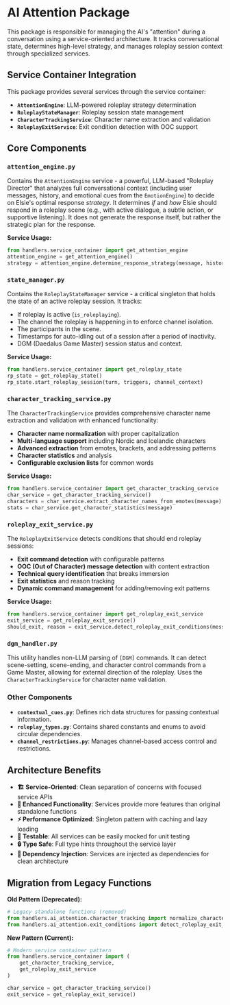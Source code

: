 # AI Attention Package

This package is responsible for managing the AI's "attention" during a conversation using a service-oriented architecture. It tracks conversational state, determines high-level strategy, and manages roleplay session context through specialized services.

## Service Container Integration

This package provides several services through the service container:
- **`AttentionEngine`**: LLM-powered roleplay strategy determination
- **`RoleplayStateManager`**: Roleplay session state management
- **`CharacterTrackingService`**: Character name extraction and validation
- **`RoleplayExitService`**: Exit condition detection with OOC support

## Core Components

### `attention_engine.py`
Contains the `AttentionEngine` service - a powerful, LLM-based "Roleplay Director" that analyzes full conversational context (including user messages, history, and emotional cues from the `EmotionEngine`) to decide on Elsie's optimal response *strategy*. It determines *if* and *how* Elsie should respond in a roleplay scene (e.g., with active dialogue, a subtle action, or supportive listening). It does not generate the response itself, but rather the strategic plan for the response.

**Service Usage:**
```python
from handlers.service_container import get_attention_engine
attention_engine = get_attention_engine()
strategy = attention_engine.determine_response_strategy(message, history, rp_state)
```

### `state_manager.py`
Contains the `RoleplayStateManager` service - a critical singleton that holds the state of an active roleplay session. It tracks:
- If roleplay is active (`is_roleplaying`).
- The channel the roleplay is happening in to enforce channel isolation.
- The participants in the scene.
- Timestamps for auto-idling out of a session after a period of inactivity.
- DGM (Daedalus Game Master) session status and context.

**Service Usage:**
```python
from handlers.service_container import get_roleplay_state
rp_state = get_roleplay_state()
rp_state.start_roleplay_session(turn, triggers, channel_context)
```

### `character_tracking_service.py`
The `CharacterTrackingService` provides comprehensive character name extraction and validation with enhanced functionality:
- **Character name normalization** with proper capitalization
- **Multi-language support** including Nordic and Icelandic characters
- **Advanced extraction** from emotes, brackets, and addressing patterns
- **Character statistics** and analysis
- **Configurable exclusion lists** for common words

**Service Usage:**
```python
from handlers.service_container import get_character_tracking_service
char_service = get_character_tracking_service()
characters = char_service.extract_character_names_from_emotes(message)
stats = char_service.get_character_statistics(message)
```

### `roleplay_exit_service.py`
The `RoleplayExitService` detects conditions that should end roleplay sessions:
- **Exit command detection** with configurable patterns
- **OOC (Out of Character) message detection** with content extraction
- **Technical query identification** that breaks immersion
- **Exit statistics** and reason tracking
- **Dynamic command management** for adding/removing exit patterns

**Service Usage:**
```python
from handlers.service_container import get_roleplay_exit_service
exit_service = get_roleplay_exit_service()
should_exit, reason = exit_service.detect_roleplay_exit_conditions(message)
```

### `dgm_handler.py`
This utility handles non-LLM parsing of `[DGM]` commands. It can detect scene-setting, scene-ending, and character control commands from a Game Master, allowing for external direction of the roleplay. Uses the `CharacterTrackingService` for character name validation.

### Other Components
- **`contextual_cues.py`**: Defines rich data structures for passing contextual information.
- **`roleplay_types.py`**: Contains shared constants and enums to avoid circular dependencies.
- **`channel_restrictions.py`**: Manages channel-based access control and restrictions.

## Architecture Benefits

- **🏗️ Service-Oriented**: Clean separation of concerns with focused service APIs
- **🔧 Enhanced Functionality**: Services provide more features than original standalone functions
- **⚡ Performance Optimized**: Singleton pattern with caching and lazy loading
- **🧪 Testable**: All services can be easily mocked for unit testing
- **🔒 Type Safe**: Full type hints throughout the service layer
- **🎯 Dependency Injection**: Services are injected as dependencies for clean architecture

## Migration from Legacy Functions

**Old Pattern (Deprecated):**
```python
# Legacy standalone functions (removed)
from handlers.ai_attention.character_tracking import normalize_character_name
from handlers.ai_attention.exit_conditions import detect_roleplay_exit_conditions
```

**New Pattern (Current):**
```python
# Modern service container pattern
from handlers.service_container import (
    get_character_tracking_service,
    get_roleplay_exit_service
)

char_service = get_character_tracking_service()
exit_service = get_roleplay_exit_service()
``` 